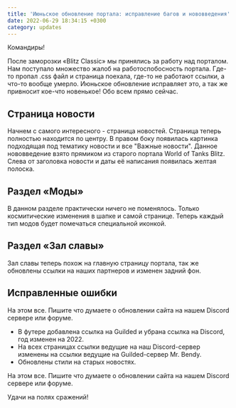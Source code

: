 ```yaml
---
title: 'Июньское обновление портала: исправление багов и нововведения'
date: 2022-06-29 18:34:15 +0300
category: updates
---
```

<p style="display: none">Опять сентябрьские вечера, учеба, работа... Но выходит сентябрьское обновление с огромной кучей изменений которые украсят ваши вечерние игры в "танки"!</p>

Командиры!

После заморозки «Blitz Classic» мы принялись за работу над порталом. Нам поступало множество жалоб на работоспобосность портала. Где-то пропал .css файл и страница поехала, где-то не работают ссылки, а что-то вообще умерло. Июньское обновление исправляет это, а так же привносит кое-что новенькое! Обо всем прямо сейчас.

## Страница новости
Начнем с самого интересного - страница новостей. Страница теперь полностью находится по центру. В правом боку появилась картинка подходящая под тематику новости и все "Важные новости". Данное нововведение взято прямиком из старого портала World of Tanks Blitz. Слева от заголовка новости и даты её написания появилась желтая полоска.

## Раздел «Моды»
В данном разделе практически ничего не поменялось. Только космитические изменения в шапке и самой странице. Теперь каждый тип модов будет помечаться специальной иконкой.

## Раздел «Зал славы»
Зал славы теперь похож на главную страницу портала, так же обновлены ссылки на наших партнеров и изменен задний фон.

## Исправленные ошибки
На этом все. Пишите что думаете о обновлении сайта на нашем Discord сервере или форуме.

- В футере добавлена ссылка на Guilded и убрана ссылка на Discord, год изменен на 2022.
- На всех страницах ссылки ведущие на наш Discord-сервер изменены на ссылки ведущие на Guilded-сервер Mr. Bendy.
- Обновлены стили на старых новостях.

На этом все. Пишите что думаете о обновлении сайта на нашем Discord сервере или форуме.

Удачи на полях сражений!